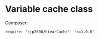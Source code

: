 
# <a name="about"></a>Variable cache class

Composer:

```
require: "cjp2600/hivarCache": ">=1.0.0"
```
